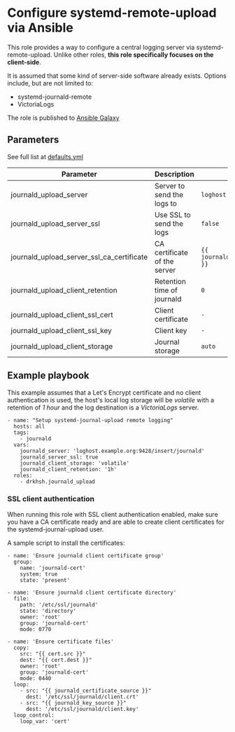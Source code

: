 # Configure systemd-remote-upload via Ansible

This role provides a way to configure a central logging server via
systemd-remote-upload. Unlike other roles, **this role specifically focuses on
the client-side**.

It is assumed that some kind of server-side software already exists. Options
include, but are not limited to:

- systemd-journald-remote
- VictoriaLogs

The role is published to [Ansible Galaxy](https://galaxy.ansible.com/ui/standalone/roles/drkhsh/journald_upload/)

## Parameters

See full list at [defaults.yml](./defaults/main.yml)

| Parameter                                 | Description                        | Default                                          |
|-------------------------------------------|------------------------------------|--------------------------------------------------|
| journald_upload_server                    | Server to send the logs to         | `loghost.example.com`                            |
| journald_upload_server_ssl                | Use SSL to send the logs           | `false`                                          |
| journald_upload_server_ssl_ca_certificate | CA certificate of the server       | `{{ journald_ssl_ca_certificates }}`             |
| journald_upload_client_retention          | Retention time of journald         | `0`                                              |
| journald_upload_client_ssl_cert           | Client certificate                 | `-`                                              |
| journald_upload_client_ssl_key            | Client key                         | `-`                                              |
| journald_upload_client_storage            | Journal storage                    | `auto`                                           |

## Example playbook

This example assumes that a Let's Encrypt certificate and no client
authentication is used, the host's local log storage will be *volatile* with a
retention of *1 hour* and the log destination is a *VictoriaLogs* server.

```
- name: "Setup systemd-journal-upload remote logging"
  hosts: all
  tags:
    - journald
  vars:
    journald_server: 'loghost.example.org:9428/insert/journald'
    journald_server_ssl: true
    journald_client_storage: 'volatile'
    journald_client_retention: '1h'
  roles:
    - drkhsh.journald_upload
```

### SSL client authentication

When running this role with SSL client authentication enabled, make sure you
have a CA certificate ready and are able to create client certificates for the
systemd-journal-upload user.

A sample script to install the certificates:

```
- name: 'Ensure journald client certificate group'
  group:
    name: 'journald-cert'
    system: true
    state: 'present'

- name: 'Ensure journald client certificate directory'
  file:
    path: '/etc/ssl/journald'
    state: 'directory'
    owner: 'root'
    group: 'journald-cert'
    mode: 0770

- name: 'Ensure certificate files'
  copy:
    src: "{{ cert.src }}"
    dest: "{{ cert.dest }}"
    owner: 'root'
    group: 'journald-cert'
    mode: 0440
  loop:
    - src: "{{ journald_certificate_source }}"
      dest: '/etc/ssl/journald/client.crt'
    - src: "{{ journald_key_source }}"
      dest: '/etc/ssl/journald/client.key'
  loop_control:
    loop_var: 'cert'
```
